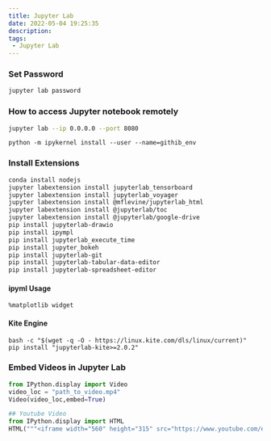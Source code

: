 ```yaml
---
title: Jupyter Lab
date: 2022-05-04 19:25:35
description:
tags: 
 - Jupyter Lab 
---
```


### Set Password
```bash
jupyter lab password
```

### How to access Jupyter notebook remotely

```bash
jupyter lab --ip 0.0.0.0 --port 8080 
```

```commandline
python -m ipykernel install --user --name=githib_env
```

### Install Extensions
```bash
conda install nodejs
jupyter labextension install jupyterlab_tensorboard
jupyter labextension install jupyterlab_voyager
jupyter labextension install @mflevine/jupyterlab_html
jupyter labextension install @jupyterlab/toc
jupyter labextension install @jupyterlab/google-drive
pip install jupyterlab-drawio
pip install ipympl
pip install jupyterlab_execute_time
pip install jupyter_bokeh
pip install jupyterlab-git
pip install jupyterlab-tabular-data-editor
pip install jupyterlab-spreadsheet-editor
```

#### ipyml Usage
```
%matplotlib widget
```

#### Kite Engine
```
bash -c "$(wget -q -O - https://linux.kite.com/dls/linux/current)"
pip install "jupyterlab-kite>=2.0.2"
```

### Embed Videos in Jupyter Lab

```python
from IPython.display import Video
video_loc = "path_to_video.mp4"
Video(video_loc,embed=True)

## Youtube Video
from IPython.display import HTML
HTML("""<iframe width="560" height="315" src="https://www.youtube.com/embed/MKzkmyiNX0k" title="YouTube video player" frameborder="0" allow="accelerometer; autoplay; clipboard-write; encrypted-media; gyroscope; picture-in-picture" allowfullscreen></iframe>""")
```
